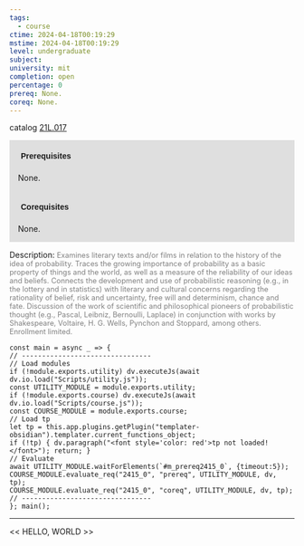 ```yaml
---
tags:
  - course
ctime: 2024-04-18T00:19:29
mstime: 2024-04-18T00:19:29
level: undergraduate
subject: 
university: mit
completion: open
percentage: 0
prereq: None.
coreq: None.
---
```


catalog [21L.017](http://student.mit.edu/catalog/m21La.html#21L.017)

<span style="display: block; padding: 15px; background-color: rgb(100, 100, 100, 0.2);"><font id="m_prereq2415_0" style="display: block; font-family: Arial, sans-serif; font-weight: bold; padding: 5px">Prerequisites</font><br><span id="prereq2415_0">None.</span></span>
<span style="display: block; padding: 15px; background-color: rgb(100, 100, 100, 0.2);"><font id="m_coreq2415_0" style="display: block; font-family: Arial, sans-serif; font-weight: bold; padding: 5px">Corequisites</font><br><span id="coreq2415_0">None.</span></span>

<font style="">Description:</font>
<font style="color: grey; font-size: 0.8rem;">Examines literary texts and/or films in relation to the history of the idea of probability. Traces the growing importance of probability as a basic property of things and the world, as well as a measure of the reliability of our ideas and beliefs. Connects the development and use of probabilistic reasoning (e.g., in the lottery and in statistics) with literary and cultural concerns regarding the rationality of belief, risk and uncertainty, free will and determinism, chance and fate. Discussion of the work of scientific and philosophical pioneers of probabilistic thought (e.g., Pascal, Leibniz, Bernoulli, Laplace) in conjunction with works by Shakespeare, Voltaire, H. G. Wells, Pynchon and Stoppard, among others. Enrollment limited.</font>

```dataviewjs
const main = async _ => {
// --------------------------------
// Load modules
if (!module.exports.utility) dv.executeJs(await dv.io.load("Scripts/utility.js"));
const UTILITY_MODULE = module.exports.utility;
if (!module.exports.course) dv.executeJs(await dv.io.load("Scripts/course.js"));
const COURSE_MODULE = module.exports.course;
// Load tp
let tp = this.app.plugins.getPlugin("templater-obsidian").templater.current_functions_object;
if (!tp) { dv.paragraph("<font style='color: red'>tp not loaded!</font>"); return; }
// Evaluate
await UTILITY_MODULE.waitForElements(`#m_prereq2415_0`, {timeout:5});
COURSE_MODULE.evaluate_req("2415_0", "prereq", UTILITY_MODULE, dv, tp);
COURSE_MODULE.evaluate_req("2415_0", "coreq", UTILITY_MODULE, dv, tp);
// --------------------------------
}; main();
```

---

<< HELLO, WORLD >>
